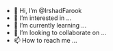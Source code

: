 - 👋 Hi, I’m @IrshadFarook
- 👀 I’m interested in ...
- 🌱 I’m currently learning ...
- 💞️ I’m looking to collaborate on ...
- 📫 How to reach me ...

<!---
IrshadFarook/IrshadFarook is a ✨ special ✨ repository because its `README.md` (this file) appears on your GitHub profile.
You can click the Preview link to take a look at your changes.
--->
